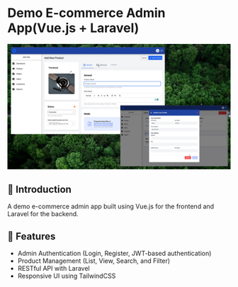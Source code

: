 # Demo E-commerce Admin App(Vue.js + Laravel)

![App Screenshot 1](design.png)

## 📌 Introduction
A demo e-commerce admin app built using Vue.js for the frontend and Laravel for the backend.

## 🚀 Features
- Admin Authentication (Login, Register, JWT-based authentication)
- Product Management (List, View, Search, and Filter)
- RESTful API with Laravel
- Responsive UI using TailwindCSS

